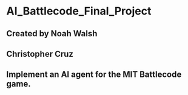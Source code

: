# AI_Battlecode_Final_Project
## Created by Noah Walsh
## Christopher Cruz
## Implement an AI agent for the MIT Battlecode game.
